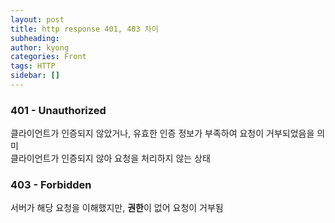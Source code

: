 ```yaml
---
layout: post
title: http response 401, 403 차이
subheading: 
author: kyong
categories: Front
tags: HTTP
sidebar: []
---
```


### 401 - Unauthorized

클라이언트가 인증되지 않았거나, 유효한 인증 정보가 부족하여 요청이 거부되었음을 의미 <br/>
클라이언트가 인증되지 않아 요청을 처리하지 않는 상태


### 403 - Forbidden

서버가 해당 요청을 이해했지만, **권한**이 없어 요청이 거부됨 <br/>



